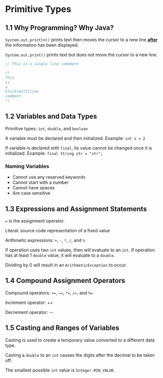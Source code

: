 # Primitive Types

## 1.1 Why Programming? Why Java?

`System.out.println()` prints text then moves the cursor to a new line <u>**after**</u> the information has been displayed.

`System.out.print()` prints text but does not move the cursor to a new line.

```java
// This is a single line commment

/*
This
is 
a
block/multiline
comment.
*/
```

## 1.2 Variables and Data Types

Primitive types: `int`, `double`, and `boolean`

A variable must be declared and then initialized. Example: `int x = 2`

If variable is declared with `final`, its value cannot be changed once it is initialized. Example: `final String str = "str";`

### Naming Variables

- Cannot use any reserved keywords
- Cannot start with a number
- Cannot have spaces
- Are case sensitive 

## 1.3 Expressions and Assignment Statements

`=` is the assignment operator.

Literal: source code representation of a fixed value

Arithmetic expressions: `+`, `-`, `*`, `/`, and `%`

If operation uses two `int` values, then will evaluate to an `int`. If operation has at least 1 `double` value, it will evaluate to a `double`.

Dividing by 0 will result in an `ArithmeticException` to occur.

## 1.4 Compound Assignment Operators

Compound operators: `+=`, `−=`, `*=`, `/=`, and `%=`

Increment operator: ++

Decrement operator: --

## 1.5 Casting and Ranges of Variables

Casting is used to create a temporary value converted to a different data type. 

Casting a `double` to an `int` causes the digits after the decimal to be taken off. 

The smallest possible `int` value is `Integer.MIN_VALUE`.

